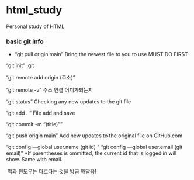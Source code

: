 # html_study
Personal study of HTML
### basic git info
- “git pull origin main” Bring the newest file to you to use MUST DO FIRST

“git init”     .git

“git remote add origin (주소)” 

“git remote -v”  주소 연결 어디가되는지 

“git status” Checking any new updates to the git file

“git add . “ File add and save 

“git commit -m “(title)”” 

“git push origin main” Add new updates to the original file on GitHub.com

“git config —global user.name (git id) ”
“git config —global user.email (git email)”
*If parentheses is ommitted, the current id that is logged in will show. Same with email.

 맥과 윈도우는 다르다는 것을 방금 깨달음!